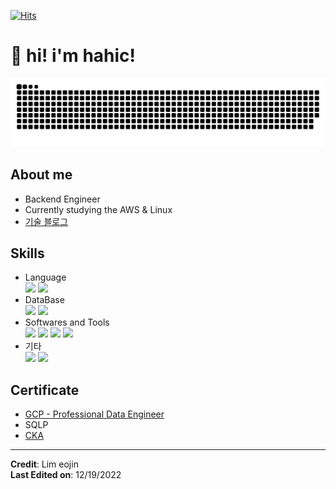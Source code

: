 [![Hits](https://hits.seeyoufarm.com/api/count/incr/badge.svg?url=https%3A%2F%2Fgithub.com%2Fhahic&count_bg=%23993DC8&title_bg=%23555555&icon=github.svg&icon_color=%23E7E7E7&title=hahic&edge_flat=false)](https://github.com/hahic)


# 👋 hi! i'm hahic!

<div align="center">
  <a href="https://1999azzar.github.io/1999AZZAR/">
    <img src="https://github.com/1999AZZAR/1999AZZAR/blob/main/resources/img/grid-snake.svg" alt="snake" />
  </a>
</div>

## About me
- Backend Engineer   
- Currently studying the AWS & Linux
- [기술 블로그](https://velog.io/@iaj0204)    

## Skills
- Language   
<img src="https://img.shields.io/badge/Python-3776AB?style=flat&logo=Python&logoColor=white"/></a> 
<img src="https://img.shields.io/badge/C%23-00599C?style=flat&logo=C#&logoColor=white"/></a>
- DataBase   
<img src="https://img.shields.io/badge/Postgresql-4169E1?style=flat&logo=Postgresql&logoColor=white"/></a> 
<img src="https://img.shields.io/badge/Microsoft SQL Server-CC2927?style=flat&logo=Microsoft SQL Server&logoColor=white"/></a>
- Softwares and Tools   
<img src="https://img.shields.io/badge/Kubernetes-326CE5?style=flat&logo=Kubernetes&logoColor=white"/></a> 
<img src="https://img.shields.io/badge/Docker-2496ED?style=flat&logo=Docker&logoColor=white"/></a>
<img src="https://img.shields.io/badge/GCP-4285F4?style=flat&logo=Google Cloud&logoColor=white"/></a>
<img src="https://img.shields.io/badge/AWS-232F3E?style=flat&logo=Amazon AWS&logoColor=white"/></a>
- 기타   
<img src="https://img.shields.io/badge/Redis-DC382D?style=flat&logo=Redis&logoColor=white"/></a>
<img src="https://img.shields.io/badge/Linux-FCC624?style=flat&logo=Linux&logoColor=white"/></a>

## Certificate
- [GCP - Professional Data Engineer](https://www.credential.net/bed462af-606b-4621-9a34-5bdb9738ccac?key=98191ca3a3f100cdfbeca3e86b1bb4b34df1ff8582810fd5211d13a308bef51f)
- SQLP
- [CKA](https://www.credly.com/badges/a3a0d869-fc9a-4502-9923-4ece80040e28/public_url)
---

**Credit**: Lim eojin   
**Last Edited on**: 12/19/2022

